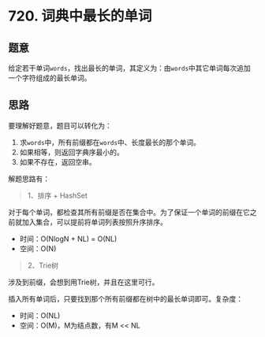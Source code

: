 # 720. 词典中最长的单词

## 题意

给定若干单词`words`，找出最长的单词，其定义为：由`words`中其它单词每次追加一个字符组成的最长单词。

## 思路

要理解好题意，题目可以转化为：

1. 求`words`中，所有前缀都在`words`中、长度最长的那个单词。
1. 如果相等，则返回字典序最小的。
1. 如果不存在，返回空串。

解题思路有：

> 1、排序 + HashSet

对于每个单词，都检查其所有前缀是否在集合中。为了保证一个单词的前缀在它之前就加入集合，可以提前将单词列表按照升序排序。

- 时间：O(NlogN + NL) = O(NL)
- 空间：O(N)

> 2、Trie树

涉及到前缀，会想到用Trie树，并且在这里可行。

插入所有单词后，只要找到那个所有前缀都在树中的最长单词即可。复杂度：

- 时间：O(NL)
- 空间：O(M)，M为结点数，有M << NL
